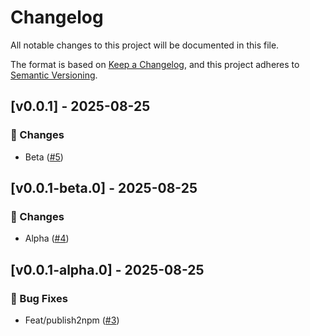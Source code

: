 # Changelog

All notable changes to this project will be documented in this file.

The format is based on [Keep a Changelog](https://keepachangelog.com/en/1.0.0/),
and this project adheres to [Semantic Versioning](https://semver.org/spec/v2.0.0.html).


## [v0.0.1] - 2025-08-25

### 📝 Changes
- Beta ([#5](https://github.com/snailuu/test-action-patch/pull/5))


## [v0.0.1-beta.0] - 2025-08-25

### 📝 Changes
- Alpha ([#4](https://github.com/snailuu/test-action-patch/pull/4))


## [v0.0.1-alpha.0] - 2025-08-25

### 🐛 Bug Fixes
- Feat/publish2npm ([#3](https://github.com/snailuu/test-action-patch/pull/3))




